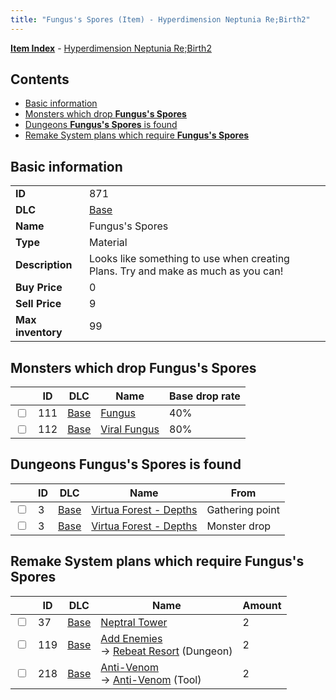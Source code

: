 ```yaml
---
title: "Fungus's Spores (Item) - Hyperdimension Neptunia Re;Birth2"
---
```


[**Item Index**](/neptunia/rb2/item/index.html) - [Hyperdimension Neptunia Re;Birth2](/neptunia/rb2)

## Contents

- [Basic information](#basic-information)
- [Monsters which drop **Fungus's Spores**](#monsters-which-drop-funguss-spores)
- [Dungeons **Fungus's Spores** is found](#dungeons-funguss-spores-is-found)
- [Remake System plans which require **Fungus's Spores**](#remake-system-plans-which-require-funguss-spores)

## Basic information

|   |   |
| -- | -- |
| **ID** | 871 |
| **DLC** | [Base](/neptunia/rb2/dlc/0-base.html) |
| **Name** | Fungus's Spores |
| **Type** | Material |
| **Description** | Looks like something to use when creating Plans. Try and make as much as you can! |
| **Buy Price** | 0 |
| **Sell Price** | 9 |
| **Max inventory** | 99 |

## Monsters which drop **Fungus's Spores**

|    | ID | DLC | Name | Base drop rate |
| -- | -- | --- | ---- | -------------- |
| <input type="checkbox" id="rb2-monster-0-111" class="trackbox" /> | 111 | [Base](/neptunia/rb2/dlc/0-base.html) | [Fungus](/neptunia/rb2/monster/0-111-fungus.html) | 40% |
| <input type="checkbox" id="rb2-monster-0-112" class="trackbox" /> | 112 | [Base](/neptunia/rb2/dlc/0-base.html) | [Viral Fungus](/neptunia/rb2/monster/0-112-viral-fungus.html) | 80% |

## Dungeons **Fungus's Spores** is found

|    | ID | DLC | Name | From |
| -- | -- | --- | ---- | ---- |
| <input type="checkbox" id="rb2-dungeon-0-3" class="trackbox" /> | 3 | [Base](/neptunia/rb2/dlc/0-base.html) | [Virtua Forest - Depths](/neptunia/rb2/dungeon/0-3-virtua-forest-depths.html) | Gathering point |
| <input type="checkbox" id="rb2-dungeon-0-3" class="trackbox" /> | 3 | [Base](/neptunia/rb2/dlc/0-base.html) | [Virtua Forest - Depths](/neptunia/rb2/dungeon/0-3-virtua-forest-depths.html) | Monster drop |

## Remake System plans which require **Fungus's Spores**

|    | ID | DLC | Name | Amount |
| -- | -- | --- | ---- | ------ |
| <input type="checkbox" id="rb2-remake-0-37" class="trackbox" /> | 37 | [Base](/neptunia/rb2/dlc/0-base.html) | [Neptral Tower](/neptunia/rb2/remake/0-37-neptral-tower.html) | 2 |
| <input type="checkbox" id="rb2-remake-0-119" class="trackbox" /> | 119 | [Base](/neptunia/rb2/dlc/0-base.html) | [Add Enemies](/neptunia/rb2/remake/0-119-add-enemies.html)<br />→ [Rebeat Resort](/neptunia/rb2/dungeon/0-4-rebeat-resort.html) (Dungeon) | 2 |
| <input type="checkbox" id="rb2-remake-0-218" class="trackbox" /> | 218 | [Base](/neptunia/rb2/dlc/0-base.html) | [Anti-Venom](/neptunia/rb2/remake/0-218-anti-venom.html)<br />→ [Anti-Venom](/neptunia/rb2/item/0-23-anti-venom.html) (Tool) | 2 |